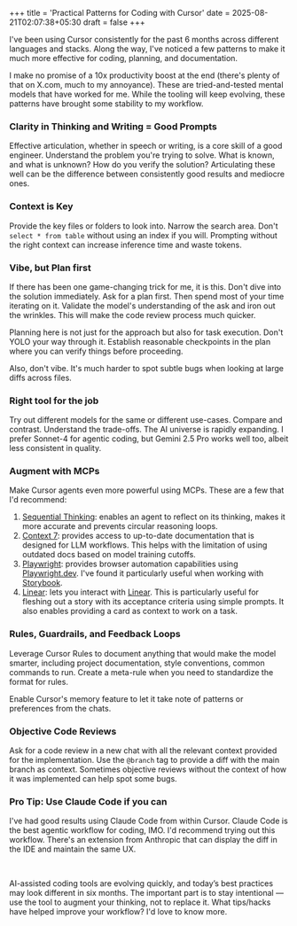 +++
title = 'Practical Patterns for Coding with Cursor'
date = 2025-08-21T02:07:38+05:30
draft = false
+++

I've been using Cursor consistently for the past 6 months across different languages and stacks. Along the way, I've noticed a few patterns to make it much more effective for coding, planning, and documentation.

I make no promise of a 10x productivity boost at the end (there's plenty of that on X.com, much to my annoyance). These are tried-and-tested mental models that have worked for me. While the tooling will keep evolving, these patterns have brought some stability to my workflow.

### Clarity in Thinking and Writing = Good Prompts

Effective articulation, whether in speech or writing, is a core skill of a good engineer. Understand the problem you're trying to solve. What is known, and what is unknown? How do you verify the solution? Articulating these well can be the difference between consistently good results and mediocre ones.

### Context is Key

Provide the key files or folders to look into. Narrow the search area. Don't `select * from table` without using an index if you will. Prompting without the right context can increase inference time and waste tokens.

### Vibe, but Plan first

If there has been one game-changing trick for me, it is this. Don't dive into the solution immediately. Ask for a plan first. Then spend most of your time iterating on it. Validate the model's understanding of the ask and iron out the wrinkles. This will make the code review process much quicker.

Planning here is not just for the approach but also for task execution. Don't YOLO your way through it. Establish reasonable checkpoints in the plan where you can verify things before proceeding.

Also, don't vibe. It's much harder to spot subtle bugs when looking at large diffs across files.

### Right tool for the job

Try out different models for the same or different use-cases. Compare and contrast. Understand the trade-offs. The AI universe is rapidly expanding. I prefer Sonnet-4 for agentic coding, but Gemini 2.5 Pro works well too, albeit less consistent in quality.

### Augment with MCPs

Make Cursor agents even more powerful using MCPs. These are a few that I'd recommend:

1. [Sequential Thinking](https://github.com/modelcontextprotocol/servers/tree/main/src/sequentialthinking): enables an agent to reflect on its thinking, makes it more accurate and prevents circular reasoning loops.
2. [Context 7](https://github.com/upstash/context7): provides access to up-to-date documentation that is designed for LLM workflows. This helps with the limitation of using outdated docs based on model training cutoffs.
3. [Playwright](https://github.com/microsoft/playwright-mcp): provides browser automation capabilities using [Playwright.dev](https://playwright.dev/). I've found it particularly useful when working with [Storybook](https://storybook.js.org/).
4. [Linear](https://linear.app/docs/mcp): lets you interact with [Linear](https://linear.app/homepage). This is particularly useful for fleshing out a story with its acceptance criteria using simple prompts. It also enables providing a card as context to work on a task.

### Rules, Guardrails, and Feedback Loops

Leverage Cursor Rules to document anything that would make the model smarter, including project documentation, style conventions, common commands to run. Create a meta-rule when you need to standardize the format for rules.

Enable Cursor's memory feature to let it take note of patterns or preferences from the chats.

### Objective Code Reviews

Ask for a code review in a new chat with all the relevant context provided for the implementation. Use the `@branch` tag to provide a diff with the main branch as context. Sometimes objective reviews without the context of how it was implemented can help spot some bugs.

### Pro Tip: Use Claude Code if you can

I've had good results using Claude Code from within Cursor. Claude Code is the best agentic workflow for coding, IMO. I'd recommend trying out this workflow. There's an extension from Anthropic that can display the diff in the IDE and maintain the same UX.

 &nbsp;

AI-assisted coding tools are evolving quickly, and today’s best practices may look different in six months. The important part is to stay intentional — use the tool to augment your thinking, not to replace it. What tips/hacks have helped improve your workflow? I'd love to know more.
